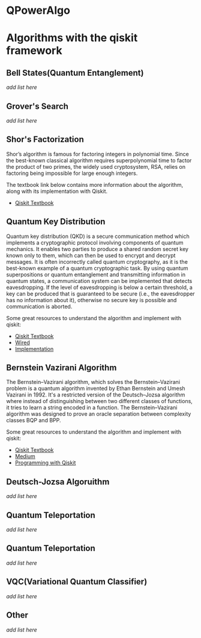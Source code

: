 # QPowerAlgo

# Algorithms with the qiskit framework

## Bell States(Quantum Entanglement)
_add list here_

## Grover's Search
_add list here_

## Shor's Factorization
Shor’s algorithm is famous for factoring integers in polynomial time. Since the best-known classical algorithm requires superpolynomial time to factor the product of two primes, the widely used cryptosystem, RSA, relies on factoring being impossible for large enough integers.

The textbook link below contains more information about the algorithm, along with its implementation with Qiskit.

- [Qiskit Textbook](https://qiskit.org/textbook/ch-algorithms/shor.html)


## Quantum Key Distribution
Quantum key distribution (QKD) is a secure communication method which implements a cryptographic protocol involving components of quantum mechanics. It enables two parties to produce a shared random secret key known only to them, which can then be used to encrypt and decrypt messages. It is often incorrectly called quantum cryptography, as it is the best-known example of a quantum cryptographic task. By using quantum superpositions or quantum entanglement and transmitting information in quantum states, a communication system can be implemented that detects eavesdropping. If the level of eavesdropping is below a certain threshold, a key can be produced that is guaranteed to be secure (i.e., the eavesdropper has no information about it), otherwise no secure key is possible and communication is aborted.

Some great resources to understand the algorithm and implement with qiskit:

- [Qiskit Textbook](https://qiskit.org/textbook/ch-algorithms/quantum-key-distribution.html)
- [Wired](https://www.wired.com/insights/2014/09/quantum-key-distribution/)
- [Implementation](https://www.youtube.com/watch?v=hArTusF4KPg)


## Bernstein Vazirani Algorithm
The Bernstein–Vazirani algorithm, which solves the Bernstein–Vazirani problem is a quantum algorithm invented by Ethan Bernstein and Umesh Vazirani in 1992. It's a restricted version of the Deutsch–Jozsa algorithm where instead of distinguishing between two different classes of functions, it tries to learn a string encoded in a function. The Bernstein–Vazirani algorithm was designed to prove an oracle separation between complexity classes BQP and BPP.

Some great resources to understand the algorithm and implement with qiskit:

- [Qiskit Textbook](https://qiskit.org/textbook/ch-algorithms/bernstein-vazirani.html)
- [Medium](https://medium.com/@lana.bozanic/the-bernstein-vazirani-algorithm-9f5fc9d0518e)
- [Programming with Qiskit](https://www.youtube.com/watch?v=sqJIpHYl7oo)


## Deutsch-Jozsa Algoruithm
_add list here_

## Quantum Teleportation
_add list here_

## Quantum Teleportation
_add list here_

## VQC(Variational Quantum Classifier)
_add list here_

## Other
_add list here_
